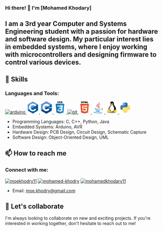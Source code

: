 ### Hi there! 👋 I'm [Mohamed Khodary]
## I am a 3rd year Computer and Systems Engineering student with a passion for hardware and software design. My particular interest lies in embedded systems, where I enjoy working with microcontrollers and designing firmware to control various devices.
<!-- ##🔭 Current Projects
- Project 1: A [short description of the project]
- Project 2: A [short description of the project] -->

## 🌱 Skills
<h3 align="left">Languages and Tools:</h3>
<p align="left"> <a href="https://www.arduino.cc/" target="_blank" rel="noreferrer"> <img src="https://cdn.worldvectorlogo.com/logos/arduino-1.svg" alt="arduino" width="40" height="40"/> </a> <a href="https://www.cprogramming.com/" target="_blank" rel="noreferrer"> <img src="https://raw.githubusercontent.com/devicons/devicon/master/icons/c/c-original.svg" alt="c" width="40" height="40"/> </a> <a href="https://www.w3schools.com/cpp/" target="_blank" rel="noreferrer"> <img src="https://raw.githubusercontent.com/devicons/devicon/master/icons/cplusplus/cplusplus-original.svg" alt="cplusplus" width="40" height="40"/> </a> <a href="https://www.w3schools.com/css/" target="_blank" rel="noreferrer"> <img src="https://raw.githubusercontent.com/devicons/devicon/master/icons/css3/css3-original-wordmark.svg" alt="css3" width="40" height="40"/> </a> <a href="https://git-scm.com/" target="_blank" rel="noreferrer"> <img src="https://www.vectorlogo.zone/logos/git-scm/git-scm-icon.svg" alt="git" width="40" height="40"/> </a> <a href="https://www.w3.org/html/" target="_blank" rel="noreferrer"> <img src="https://raw.githubusercontent.com/devicons/devicon/master/icons/html5/html5-original-wordmark.svg" alt="html5" width="40" height="40"/> </a> <a href="https://www.java.com" target="_blank" rel="noreferrer"> <img src="https://raw.githubusercontent.com/devicons/devicon/master/icons/java/java-original.svg" alt="java" width="40" height="40"/> </a> <a href="https://www.linux.org/" target="_blank" rel="noreferrer"> <img src="https://raw.githubusercontent.com/devicons/devicon/master/icons/linux/linux-original.svg" alt="linux" width="40" height="40"/> </a> <a href="https://www.python.org" target="_blank" rel="noreferrer"> <img src="https://raw.githubusercontent.com/devicons/devicon/master/icons/python/python-original.svg" alt="python" width="40" height="40"/> </a> </p>

- Programming Languages: C, C++, Python, Java
- Embedded Systems: Arduino, AVR
- Hardware Design: PCB Design, Circuit Design, Schematic Capture
- Software Design: Object-Oriented Design, UML

## 📫 How to reach me
<h3 align="left">Connect with me:</h3>
<p align="left">
<a href="https://github.com/moekhodry11" target="blank"><img align="center" src="https://github.githubassets.com/images/modules/logos_page/GitHub-Mark.png" alt="moekhodry11" height="30" width="40" /></a>
<a href="https://linkedin.com/in/mohamed-khodry" target="blank"><img align="center" src="https://raw.githubusercontent.com/rahuldkjain/github-profile-readme-generator/master/src/images/icons/Social/linked-in-alt.svg" alt="mohamed-khodry" height="30" width="40" /></a>
<a href="https://www.youtube.com/@mohamedkhodry9744" target="blank"><img align="center" src="https://raw.githubusercontent.com/rahuldkjain/github-profile-readme-generator/master/src/images/icons/Social/youtube.svg" alt="mohamedkhodary11" height="30" width="40" /></a>
</p>

- Email: moe.khodry@gmail.com
<!-- - LinkedIn: [Mohamed Khodary](https://www.linkedin.com/in/mohamed-khodry/)
- GitHub: [moekhodry11](https://github.com/moekhodry11) -->

## 🤝 Let's collaborate
I'm always looking to collaborate on new and exciting projects. If you're interested in working together, don't hesitate to reach out to me!




